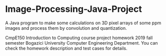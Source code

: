 # Image-Processing-Java-Project
 A Java program to make some calculations on 3D pixel arrays of some ppm images and process them by convolution and quantization.
 
 CmpE150 Introduction to Computing course project homework 2019 fall semester Bogazici University Computer Engineering Department.
 You can check the homework description and test cases for details.
